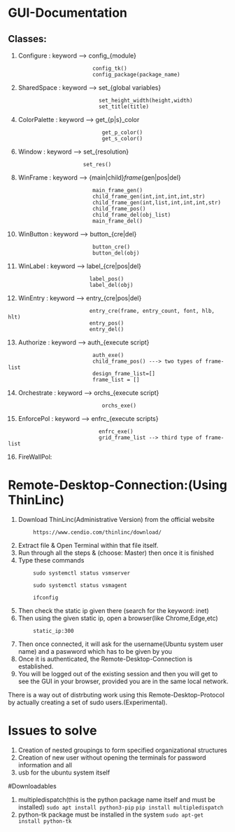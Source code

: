 # GUI-Documentation

## Classes:
1. Configure : keyword --> config_{module}
```
                           config_tk()
                           config_package(package_name)
```
2. SharedSpace : keyword --> set_{global variables}
```
                             set_height_width(height,width)
                             set_title(title)
```
4. ColorPalette : keyword --> get_{p|s}_color
```
                              get_p_color()
                              get_s_color()
```
6. Window : keyword --> set_{resolution}
```
                        set_res()
```
8. WinFrame : keyword --> {main|child}_frame_{gen|pos|del}
```
                           main_frame_gen()
                           child_frame_gen(int,int,int,int,str)
                           child_frame_gen(int,list,int,int,int,str)
                           child_frame_pos()
                           child_frame_del(obj_list)
                           main_frame_del()
```
10. WinButton : keyword --> button_{cre|del}
```
                           button_cre()
                           button_del(obj)
```
11. WinLabel : keyword --> label_{cre|pos|del}
```
                          label_pos()
                          label_del(obj)
```
12. WinEntry : keyword --> entry_{cre|pos|del}
```
                          entry_cre(frame, entry_count, font, hlb, hlt)
                          entry_pos()
                          entry_del()
```
13. Authorize : keyword --> auth_{execute script}
```
                           auth_exe()
                           child_frame_pos() ---> two types of frame-list
                           design_frame_list=[]
                           frame_list = []
```
14. Orchestrate : keyword --> orchs_{execute script}
```
                              orchs_exe()
```
15. EnforcePol : keyword --> enfrc_{execute scripts}
```
                             enfrc_exe()
                             grid_frame_list --> third type of frame-list
```
16. FireWallPol:  

# Remote-Desktop-Connection:(Using ThinLinc)

1. Download ThinLinc(Administrative Version) from the official website
```
		https://www.cendio.com/thinlinc/download/
```

2. Extract file & Open Terminal within that file itself.
3. Run through all the steps & (choose: Master) then once it is finished
4. Type these commands
```
		sudo systemctl status vsmserver
```
```
		sudo systemctl status vsmagent
```
```
		ifconfig
```
5. Then check the static ip given there (search for the keyword: inet)
6. Then using the given static ip, open a browser(like Chrome,Edge,etc)
```
		static_ip:300
```
7. Then once connected, it will ask for the username(Ubuntu system user name) and a paswword which has to be given by you
8. Once it is authenticated, the Remote-Desktop-Connection is established.
9. You will be logged out of the existing session and then you will get to see the GUI in your browser, provided you are in the same local network.


There is a way out of distrbuting work using this Remote-Desktop-Protocol by actually creating a set of sudo users.(Experimental).

# Issues to solve
1. Creation of nested groupings to form specified organizational structures
2. Creation of new user without opening the terminals for password information and all
3. usb for the ubuntu system itself

#Downloadables
1. multipledispatch(this is the python package name itself and must be installed)
	```sudo apt install python3-pip```
	```pip install multipledispatch```
2. python-tk package must be installed in the system
	```sudo apt-get install python-tk```
